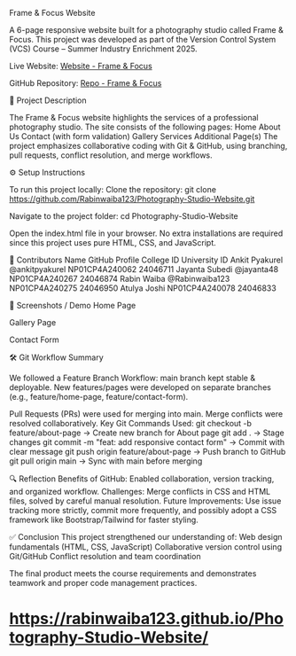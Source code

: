 Frame & Focus Website

A 6-page responsive website built for a photography studio called Frame & Focus.
This project was developed as part of the Version Control System (VCS) Course – Summer Industry Enrichment 2025.

Live Website: [Website - Frame & Focus](https://rabinwaiba123.github.io/Photography-Studio-Website/)

GitHub Repository: [Repo - Frame & Focus ](https://github.com/Rabinwaiba123/Photography-Studio-Website)

📖 Project Description

The Frame & Focus website highlights the services of a professional photography studio. The site consists of the following pages:
Home
About Us
Contact (with form validation)
Gallery
Services
Additional Page(s)
The project emphasizes collaborative coding with Git & GitHub, using branching, pull requests, conflict resolution, and merge workflows.

⚙️ Setup Instructions

To run this project locally:
Clone the repository:
git clone https://github.com/Rabinwaiba123/Photography-Studio-Website.git

Navigate to the project folder:
cd Photography-Studio-Website

Open the index.html file in your browser.
No extra installations are required since this project uses pure HTML, CSS, and JavaScript.

👥 Contributors
Name	GitHub Profile	College ID	University ID
Ankit Pyakurel	@ankitpyakurel	NP01CP4A240062	24046711
Jayanta Subedi	@jayanta48      NP01CP4A240267	24046874
Rabin Waiba	@Rabinwaiba123      NP01CP4A240275	24046950
Atulya Joshi  	NP01CP4A240078	24046833

📸 Screenshots / Demo
Home Page

Gallery Page

Contact Form


🛠️ Git Workflow Summary

We followed a Feature Branch Workflow:
main branch kept stable & deployable.
New features/pages were developed on separate branches (e.g., feature/home-page, feature/contact-form).

Pull Requests (PRs) were used for merging into main.
Merge conflicts were resolved collaboratively.
Key Git Commands Used:
git checkout -b feature/about-page → Create new branch for About page
git add . → Stage changes
git commit -m "feat: add responsive contact form" → Commit with clear message
git push origin feature/about-page → Push branch to GitHub
git pull origin main → Sync with main before merging

🔍 Reflection
Benefits of GitHub: Enabled collaboration, version tracking, and organized workflow.
Challenges: Merge conflicts in CSS and HTML files, solved by careful manual resolution.
Future Improvements: Use issue tracking more strictly, commit more frequently, and possibly adopt a CSS framework like Bootstrap/Tailwind for faster styling.

✅ Conclusion
This project strengthened our understanding of:
Web design fundamentals (HTML, CSS, JavaScript)
Collaborative version control using Git/GitHub
Conflict resolution and team coordination

The final product meets the course requirements and demonstrates teamwork and proper code management practices.

# https://rabinwaiba123.github.io/Photography-Studio-Website/

